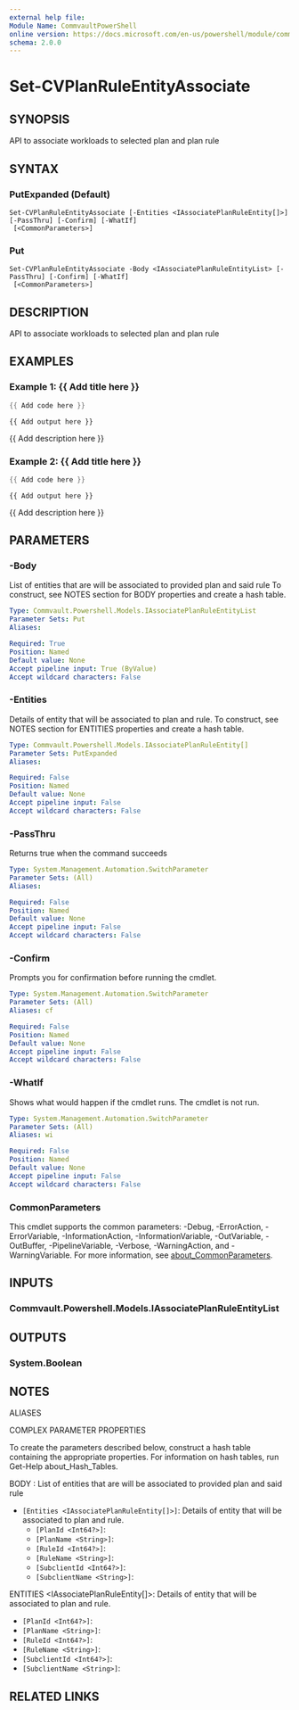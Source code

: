 ```yaml
---
external help file:
Module Name: CommvaultPowerShell
online version: https://docs.microsoft.com/en-us/powershell/module/commvaultpowershell/set-cvplanruleentityassociate
schema: 2.0.0
---
```


# Set-CVPlanRuleEntityAssociate

## SYNOPSIS
API to associate workloads to selected plan and plan rule

## SYNTAX

### PutExpanded (Default)
```
Set-CVPlanRuleEntityAssociate [-Entities <IAssociatePlanRuleEntity[]>] [-PassThru] [-Confirm] [-WhatIf]
 [<CommonParameters>]
```

### Put
```
Set-CVPlanRuleEntityAssociate -Body <IAssociatePlanRuleEntityList> [-PassThru] [-Confirm] [-WhatIf]
 [<CommonParameters>]
```

## DESCRIPTION
API to associate workloads to selected plan and plan rule

## EXAMPLES

### Example 1: {{ Add title here }}
```powershell
{{ Add code here }}
```

```output
{{ Add output here }}
```

{{ Add description here }}

### Example 2: {{ Add title here }}
```powershell
{{ Add code here }}
```

```output
{{ Add output here }}
```

{{ Add description here }}

## PARAMETERS

### -Body
List of entities that are will be associated to provided plan and said rule
To construct, see NOTES section for BODY properties and create a hash table.

```yaml
Type: Commvault.Powershell.Models.IAssociatePlanRuleEntityList
Parameter Sets: Put
Aliases:

Required: True
Position: Named
Default value: None
Accept pipeline input: True (ByValue)
Accept wildcard characters: False
```

### -Entities
Details of entity that will be associated to plan and rule.
To construct, see NOTES section for ENTITIES properties and create a hash table.

```yaml
Type: Commvault.Powershell.Models.IAssociatePlanRuleEntity[]
Parameter Sets: PutExpanded
Aliases:

Required: False
Position: Named
Default value: None
Accept pipeline input: False
Accept wildcard characters: False
```

### -PassThru
Returns true when the command succeeds

```yaml
Type: System.Management.Automation.SwitchParameter
Parameter Sets: (All)
Aliases:

Required: False
Position: Named
Default value: None
Accept pipeline input: False
Accept wildcard characters: False
```

### -Confirm
Prompts you for confirmation before running the cmdlet.

```yaml
Type: System.Management.Automation.SwitchParameter
Parameter Sets: (All)
Aliases: cf

Required: False
Position: Named
Default value: None
Accept pipeline input: False
Accept wildcard characters: False
```

### -WhatIf
Shows what would happen if the cmdlet runs.
The cmdlet is not run.

```yaml
Type: System.Management.Automation.SwitchParameter
Parameter Sets: (All)
Aliases: wi

Required: False
Position: Named
Default value: None
Accept pipeline input: False
Accept wildcard characters: False
```

### CommonParameters
This cmdlet supports the common parameters: -Debug, -ErrorAction, -ErrorVariable, -InformationAction, -InformationVariable, -OutVariable, -OutBuffer, -PipelineVariable, -Verbose, -WarningAction, and -WarningVariable. For more information, see [about_CommonParameters](http://go.microsoft.com/fwlink/?LinkID=113216).

## INPUTS

### Commvault.Powershell.Models.IAssociatePlanRuleEntityList

## OUTPUTS

### System.Boolean

## NOTES

ALIASES

COMPLEX PARAMETER PROPERTIES

To create the parameters described below, construct a hash table containing the appropriate properties. For information on hash tables, run Get-Help about_Hash_Tables.


BODY <IAssociatePlanRuleEntityList>: List of entities that are will be associated to provided plan and said rule
  - `[Entities <IAssociatePlanRuleEntity[]>]`: Details of entity that will be associated to plan and rule.
    - `[PlanId <Int64?>]`: 
    - `[PlanName <String>]`: 
    - `[RuleId <Int64?>]`: 
    - `[RuleName <String>]`: 
    - `[SubclientId <Int64?>]`: 
    - `[SubclientName <String>]`: 

ENTITIES <IAssociatePlanRuleEntity[]>: Details of entity that will be associated to plan and rule.
  - `[PlanId <Int64?>]`: 
  - `[PlanName <String>]`: 
  - `[RuleId <Int64?>]`: 
  - `[RuleName <String>]`: 
  - `[SubclientId <Int64?>]`: 
  - `[SubclientName <String>]`: 

## RELATED LINKS

